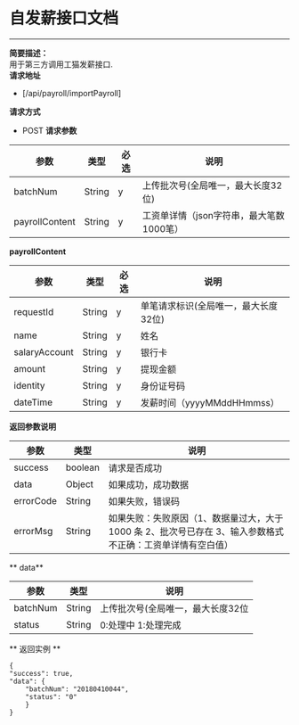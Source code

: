 # 自发薪接口文档

---

**简要描述：**  
    用于第三方调用工猫发薪接口.  
**请求地址**

* [/api/payroll/importPayroll]   

**请求方式**
* POST
**请求参数**

| 参数 | 类型 | 必选 | 说明 |
| --- | --- | --- | --- |
| batchNum | String | y |上传批次号(全局唯一，最大长度32位) |
| payrollContent| String| y | 工资单详情（json字符串，最大笔数1000笔） |

**payrollContent**

|参数     | 类型 |必选 | 说明  |
|---------|----|---|---------|
|requestId |String|y| 单笔请求标识(全局唯一，最大长度32位)|
|name     |String|y| 姓名      |
|salaryAccount|String|y|   银行卡 |   
|amount|String|y|   提现金额    |
|identity|String|y|  身份证号码   |
|dateTime|String|y|    发薪时间（yyyyMMddHHmmss）   |

**返回参数说明**

|参数     | 类型 | 说明  |
|---------|----|-------|
|success|boolean|请求是否成功    | 
|data|Object|如果成功，成功数据     |
|errorCode|String|如果失败，错误码     |  
|errorMsg|String|    如果失败：失败原因（1、数据量过大，大于 1000 条 2、批次号已存在 3、输入参数格式不正确：工资单详情有空白值）   | 

** data**

|参数     | 类型 | 说明  
|---------|------|-------|
|batchNum|String|   上传批次号(全局唯一，最大长度32位    |
|status |String|     0:处理中 1:处理完成  | 

** 返回实例  **
```
{
"success": true,
"data": {
    "batchNum": "20180410044",
    "status": "0"
    }
}
 
 